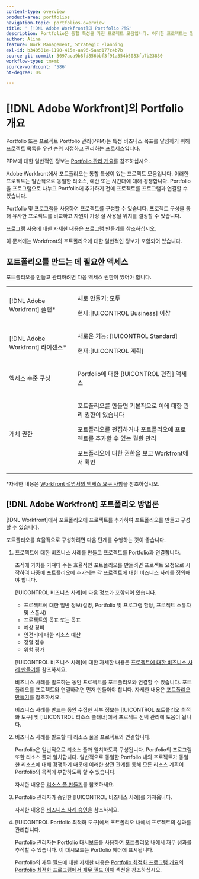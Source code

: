 ```yaml
---
content-type: overview
product-area: portfolios
navigation-topic: portfolios-overview
title: ' [!DNL Adobe Workfront]의 Portfolio 개요'
description: Portfolio은 통합 특성을 가진 프로젝트 모음입니다. 이러한 프로젝트는 일반적으로 동일한 리소스, 예산 또는 시간대에 대해 경쟁합니다. Portfolio을 프로그램으로 나누고 Portfolio에 추가하기 전에 프로젝트를 프로그램과 연결할 수 있습니다.
author: Alina
feature: Work Management, Strategic Planning
exl-id: b340501e-1190-415e-aa96-5aad177c4b7b
source-git-commit: 3097aca9b8fd856bbf3f91a354b5083fa7b23830
workflow-type: tm+mt
source-wordcount: '586'
ht-degree: 0%

---
```


# [!DNL Adobe Workfront]의 Portfolio 개요

<!-- Audited: 1/2024 -->

Portfolio 또는 프로젝트 Portfolio 관리(PPM)는 특정 비즈니스 목표를 달성하기 위해 프로젝트 목록을 우선 순위 지정하고 관리하는 프로세스입니다.

PPM에 대한 일반적인 정보는 [Portfolio 관리 개요](/help/quicksilver/manage-work/portfolios/portfolios-overview/portfolio-managament-overview.md)를 참조하십시오.

Adobe Workfront에서 포트폴리오는 통합 특성이 있는 프로젝트 모음입니다. 이러한 프로젝트는 일반적으로 동일한 리소스, 예산 또는 시간대에 대해 경쟁합니다. Portfolio을 프로그램으로 나누고 Portfolio에 추가하기 전에 프로젝트를 프로그램과 연결할 수 있습니다.

Portfolio 및 프로그램을 사용하여 프로젝트를 구성할 수 있습니다. 프로젝트 구성을 통해 유사한 프로젝트를 비교하고 자원이 가장 잘 사용될 위치를 결정할 수 있습니다.

프로그램 사용에 대한 자세한 내용은 [프로그램 만들기](../../../manage-work/portfolios/create-and-manage-programs/create-program.md)를 참조하십시오.

이 문서에는 Workfront의 포트폴리오에 대한 일반적인 정보가 포함되어 있습니다.

## 포트폴리오를 만드는 데 필요한 액세스

<!--leave the table uncollapsed as this article is about access-->

포트폴리오를 만들고 관리하려면 다음 액세스 권한이 있어야 합니다.

<table style="table-layout:auto"> 
 <col> 
 <col> 
 <tbody> 
  <tr> 
   <td role="rowheader">[!DNL Adobe Workfront] 플랜*</td> 
   <td> <p>새로 만들기: 모두</p>
   <p>현재:[!UICONTROL Business] 이상</p> </td> 
  </tr> 
  <tr> 
   <td role="rowheader">[!DNL Adobe Workfront] 라이센스*</td> 
   <td> <p>새로운 기능: [!UICONTROL Standard]</p>
   <p>현재:[!UICONTROL 계획] </p> </td> 
  </tr> 
  <tr> 
   <td role="rowheader">액세스 수준 구성</td> 
   <td> <p>Portfolio에 대한 [!UICONTROL 편집] 액세스</p>  </td> 
  </tr> 
  <tr> 
   <td role="rowheader">개체 권한</td> 
   <td> <p>포트폴리오를 만들면 기본적으로 이에 대한 관리 권한이 있습니다</p> 
   <p>포트폴리오를 편집하거나 포트폴리오에 프로젝트를 추가할 수 있는 권한 관리</p>
   <p>포트폴리오에 대한 권한을 보고 Workfront에서 확인</p>
    </td> 
  </tr> 
 </tbody> 
</table>

*자세한 내용은 [Workfront 설명서의 액세스 요구 사항](/help/quicksilver/administration-and-setup/add-users/access-levels-and-object-permissions/access-level-requirements-in-documentation.md)을 참조하십시오.


## [!DNL Adobe Workfront] 포트폴리오 방법론

[!DNL Workfront]에서 포트폴리오에 프로젝트를 추가하여 포트폴리오를 만들고 구성할 수 있습니다.

포트폴리오를 효율적으로 구성하려면 다음 단계를 수행하는 것이 좋습니다.

1. 프로젝트에 대한 비즈니스 사례를 만들고 프로젝트를 Portfolio과 연결합니다.

   조직에 가치를 가져다 주는 효율적인 포트폴리오를 만들려면 프로젝트 요청으로 시작하여 나중에 포트폴리오에 추가되는 각 프로젝트에 대한 비즈니스 사례를 정의해야 합니다.

   [!UICONTROL 비즈니스 사례]에 다음 정보가 포함되어 있습니다.

   * 프로젝트에 대한 일반 정보(설명, Portfolio 및 프로그램 할당, 프로젝트 소유자 및 스폰서)
   * 프로젝트의 목표 또는 목표
   * 예상 경비
   * 인건비에 대한 리소스 예산
   * 정렬 점수
   * 위험 평가

   [!UICONTROL 비즈니스 사례]에 대한 자세한 내용은 [프로젝트에 대한 비즈니스 사례 만들기](../../../manage-work/projects/define-a-business-case/create-business-case.md)를 참조하세요.

   비즈니스 사례를 빌드하는 동안 프로젝트를 포트폴리오와 연결할 수 있습니다. 포트폴리오를 프로젝트와 연결하려면 먼저 만들어야 합니다. 자세한 내용은 [포트폴리오 만들기](/help/quicksilver/manage-work/portfolios/create-and-manage-portfolios/create-portfolios.md)를 참조하세요.

   비즈니스 사례를 만드는 동안 수집한 세부 정보는 [!UICONTROL 포트폴리오 최적화 도구] 및 [!UICONTROL 리소스 플래너]에서 프로젝트 선택 관리에 도움이 됩니다.
1. 비즈니스 사례를 빌드할 때 리소스 풀을 프로젝트와 연결합니다.

   Portfolio은 일반적으로 리소스 풀과 일치하도록 구성됩니다. Portfolio의 프로그램 또한 리소스 풀과 일치합니다. 일반적으로 동일한 Portfolio 내의 프로젝트가 동일한 리소스에 대해 경쟁하기 때문에 이러한 상관 관계를 통해 모든 리소스 계획이 Portfolio의 목적에 부합하도록 할 수 있습니다.

   자세한 내용은 [리소스 풀 만들기](/help/quicksilver/resource-mgmt/resource-planning/resource-pools/create-resource-pools.md)를 참조하세요.

1. Portfolio 관리자가 승인한 [!UICONTROL 비즈니스 사례]를 가져옵니다.

   자세한 내용은 [비즈니스 사례 승인](/help/quicksilver/manage-work/projects/define-a-business-case/approve-business-case.md)을 참조하세요.
1. [!UICONTROL Portfolio 최적화 도구]에서 포트폴리오 내에서 프로젝트의 성과를 관리합니다.

   Portfolio 관리자는 Portfolio 대시보드를 사용하여 포트폴리오 내에서 재무 성과를 추적할 수 있습니다. 이 대시보드는 Portfolio 헤더에 표시됩니다.

   Portfolio의 재무 필드에 대한 자세한 내용은 [Portfolio 최적화 프로그램 개요](../../../manage-work/portfolios/portfolio-optimizer/portfolio-optimizer-overview.md)의 [Portfolio 최적화 프로그램에서 재무 필드 이해](../../../manage-work/portfolios/portfolio-optimizer/portfolio-optimizer-overview.md#financial-fieds-subsection) 섹션을 참조하십시오.
